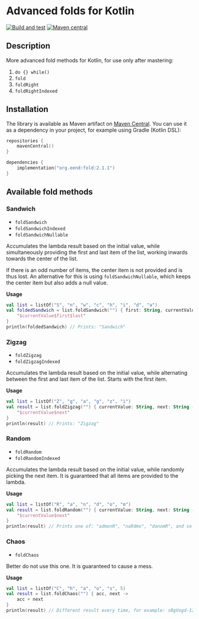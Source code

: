 # Advanced folds for Kotlin

[![Build and test](https://github.com/mattoopie/fold/actions/workflows/build-test.yaml/badge.svg)](https://github.com/mattoopie/fold/actions/workflows/build-test.yaml)
[![Maven central](https://img.shields.io/maven-central/v/org.eend/fold?label=Maven%20Central&logo=apachemaven)](https://mvnrepository.com/artifact/org.eend/fold)

## Description

More advanced fold methods for Kotlin, for use only after mastering:

1. `do {} while()`
2. `fold`
3. `foldRight`
4. `foldRightIndexed`

## Installation

The library is available as Maven artifact on [Maven Central](https://mvnrepository.com/artifact/org.eend/fold).
You can use it as a dependency in your project, for example using Gradle (Kotlin DSL):

```kotlin
repositories {
    mavenCentral()
}

dependencies {
    implementation("org.eend:fold:2.1.1")
}
```

## Available fold methods

### Sandwich

* `foldSandwich`
* `foldSandwichIndexed`
* `foldSandwichNullable`

Accumulates the lambda result based on the initial value, while simultaneously
providing the first and last item of the list, working inwards towards the center of the list.

If there is an odd number of items, the center item is not provided and is thus lost.
An alternative for this is using `foldSandwichNullable`, which keeps the center item but also
adds a null value.

**Usage**

```kotlin
val list = listOf("S", "n", "w", "c", "h", "i", "d", "a")
val foldedSandwich = list.foldSandwich("") { first: String, currentValue: String, last: String ->
    "$currentValue$first$last"
}
println(foldedSandwich) // Prints: "Sandwich"
```

### Zigzag

* `foldZigzag`
* `foldZigzagIndexed`

Accumulates the lambda result based on the initial value, while alternating
between the first and last item of the list. Starts with the first item.

**Usage**

```kotlin
val list = listOf("Z", "g", "a", "g", "z", "i")
val result = list.foldZigzag("") { currentValue: String, next: String ->
    "$currentValue$next"
}
println(result) // Prints: "Zigzag"
```

### Random

* `foldRandom`
* `foldRandomIndexed`

Accumulates the lambda result based on the initial value, while randomly
picking the next item. It is guaranteed that all items are provided to the lambda.

**Usage**

```kotlin
val list = listOf("R", "a", "n", "d", "o", "m")
val result = list.foldRandom("") { currentValue: String, next: String ->
    "$currentValue$next"
}
println(result) // Prints one of: "admonR", "naRdmo", "danomR", and so on.
```

### Chaos

* `foldChaos`

Better do not use this one. It is guaranteed to cause a mess.

**Usage**

```kotlin
val list = listOf("C", "h", "a", "o", "s", 5)
val result = list.foldChaos("") { acc, next ->
    acc + next
}
println(result) // Different result every time, for example: sBgVogd-1207019598hs5o
```
